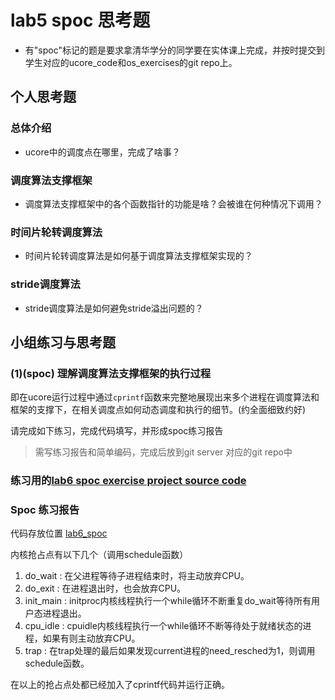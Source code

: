 # lab5 spoc 思考题

- 有"spoc"标记的题是要求拿清华学分的同学要在实体课上完成，并按时提交到学生对应的ucore_code和os_exercises的git repo上。


## 个人思考题

### 总体介绍

 - ucore中的调度点在哪里，完成了啥事？


### 调度算法支撑框架

 - 调度算法支撑框架中的各个函数指针的功能是啥？会被谁在何种情况下调用？

### 时间片轮转调度算法

 - 时间片轮转调度算法是如何基于调度算法支撑框架实现的？

### stride调度算法

 - stride调度算法是如何避免stride溢出问题的？

## 小组练习与思考题

### (1)(spoc) 理解调度算法支撑框架的执行过程

即在ucore运行过程中通过`cprintf`函数来完整地展现出来多个进程在调度算法和框架的支撑下，在相关调度点如何动态调度和执行的细节。(约全面细致约好)

请完成如下练习，完成代码填写，并形成spoc练习报告
> 需写练习报告和简单编码，完成后放到git server 对应的git repo中

### 练习用的[lab6 spoc exercise project source code](https://github.com/chyyuu/ucore_lab/tree/master/labcodes_answer/lab6_result)

### Spoc 练习报告

代码存放位置 [lab6_spoc](https://github.com/BrieflyX/ucore_lab/tree/master/related_info/lab6/lab6_spoc)

内核抢占点有以下几个（调用schedule函数）

1. do_wait : 在父进程等待子进程结束时，将主动放弃CPU。
2. do_exit : 在进程退出时，也会放弃CPU。
3. init_main : initproc内核线程执行一个while循环不断重复do_wait等待所有用户态进程退出。
4. cpu_idle : cpuidle内核线程执行一个while循环不断等待处于就绪状态的进程，如果有则主动放弃CPU。
5. trap : 在trap处理的最后如果发现current进程的need_resched为1，则调用schedule函数。

在以上的抢占点处都已经加入了cprintf代码并运行正确。
